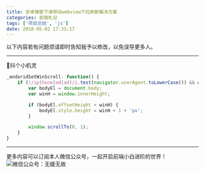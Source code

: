 ```yaml
---
title: 安卓弹窗下滑带动webview下拉刷新解决方案
categories: 前端札记
tags: ['项目总结', 'js']
date: 2018-05-02 17:33:17
---
```

以下内容若有问题烦请即时告知我予以修改，以免误导更多人。

---

🌝抖个小机灵

<!-- more -->


``` javascript
_andoridSetWinScroll: function() {
    if (!/ip(hone|od|ad)/i.test(navigator.userAgent.toLowerCase()) && window.screenTop === 0) {
        var bodyEl = document.body;
        var winH = window.innerHeight;

        if (bodyEl.offsetHeight < winH) {
            bodyEl.style.height = winH + 1 + 'px';
        }

        window.scrollTo(0, 1);
    }
}
```


---
更多内容可以订阅本人微信公众号，一起开启前端小白进阶的世界！
![微信公众号：无媛无故](http://ww1.sinaimg.cn/large/006tNc79gy1g59sd1aky1j325s0m80xf.jpg)